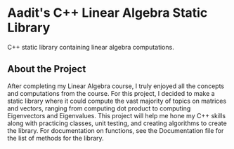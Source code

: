# **Aadit's C++ Linear Algebra Static Library**
C++ static library containing linear algebra computations.

## About the Project
After completing my Linear Algebra course, I truly enjoyed all the concepts and computations from the course. For this project, I decided to make a static library where it could compute the vast majority of topics on matrices and vectors, ranging from computing dot product to computing Eigenvectors and Eigenvalues. This project will help me hone my C++ skills along with practicing classes, unit testing, and creating algorithms to create the library. For documentation on functions, see the Documentation file for the list of methods for the library.
